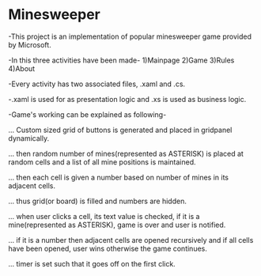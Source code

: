 Minesweeper
===========
-This project is an implementation of popular minesweeper game provided by Microsoft.

-In this three activities have been made-
 1)Mainpage
 2)Game
 3)Rules
 4)About
 
-Every activity has two associated files, .xaml and .cs.

-.xaml is used for as presentation logic and .xs is used as business logic.

-Game's working can be explained as following-

... Custom sized grid of buttons is generated and placed in gridpanel dynamically.

... then random number of mines(represented as ASTERISK) is placed at random cells and a list of all mine positions is maintained.

... then each cell is given a number based on number of mines in its adjacent cells.

... thus grid(or board) is filled and numbers are hidden.

... when user clicks a cell, its text value is checked, if it is a mine(represented as ASTERISK), game is over and user is notified.

... if it is a number then adjacent cells are opened recursively and if all cells have been opened, user wins otherwise the game continues.

... timer is set such that it goes off on the first click.

